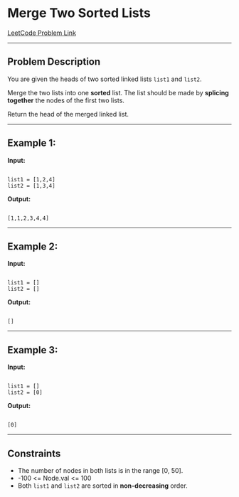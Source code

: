 
# Merge Two Sorted Lists

 [LeetCode Problem Link](https://leetcode.com/problems/merge-two-sorted-lists/)

---

## Problem Description

You are given the heads of two sorted linked lists `list1` and `list2`.

Merge the two lists into one **sorted** list. The list should be made by **splicing together** the nodes of the first two lists.

Return the head of the merged linked list.

---

## Example 1:

**Input:**
```

list1 = [1,2,4]
list2 = [1,3,4]

```

**Output:**
```

[1,1,2,3,4,4]

```

---

## Example 2:

**Input:**
```

list1 = []
list2 = []

```

**Output:**
```

[]

```

---

## Example 3:

**Input:**
```

list1 = []
list2 = [0]

```

**Output:**
```

[0]

```

---

## Constraints

- The number of nodes in both lists is in the range [0, 50].
- -100 <= Node.val <= 100
- Both `list1` and `list2` are sorted in **non-decreasing** order.

